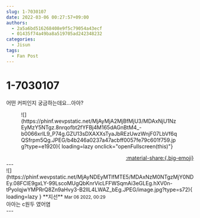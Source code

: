 ```yaml
---
slug: 1-7030107
date: 2022-03-06 00:27:57+09:00
authors:
  - 2a5a6bd516268408e9f5c79054a43ecf
  - 01435f74a49ba8a519705ad242348232
categories:
  - Jisun
tags:
  - Fan Post
---
```


# 1-7030107

<div class="post-container" markdown="1">
<div class="content-container md-sidebar__scrollwrap" markdown="1">

어떤 커피인지 궁금하는데요...아아?
<figure markdown="1">
![](https://phinf.wevpstatic.net/MjAyMjA2MjBfMjU3/MDAxNjU1NzEyMzY5NTgz.8nrqofbt2fYFBj4M165dAGnBtM4_-b0066xrIL9_P74g.GZU13sDXAXXsTyaJbREzUwzWnjF07LbVf6qQSfrpm5Qg.JPEG/b4b246a0237a47acbff0057fe79c601f759.jpg?type=e1920){ loading=lazy onclick="openFullscreen(this)"}
</figure>


</div>
</div>

<div style="text-align: right;" markdown="1">
<a href="https://weverse.io/fromis9/fanpost/1-7030107" style="text-align: right;">:material-share:{.big-emoji}</a>
</div>
---

<div class="comments-container md-sidebar__scrollwrap" markdown="1">
<div class="comment" markdown="1">
<div class='id-container' markdown="1">
![](https://phinf.wevpstatic.net/MjAyNDEyMTlfMTE5/MDAxNzM0NTgzMjY0NDEy.08FClE9gxLY-99LscoMUgQbKnrVicLFFWSqmAi3eGLEg.hXV0n-tPyoIqjwYMPRrQ8Zn9aHvy3-B2llL4LWAZ_bEg.JPEG/image.jpg?type=s72){ loading=lazy }
**<span class="artist">지선</span>** <small>Mar 06 2022, 00:29</small><br>
</div>
<div class='comment-body' markdown="1">
아아는 c원두 였어염
</div>
</div>
</div>
---
